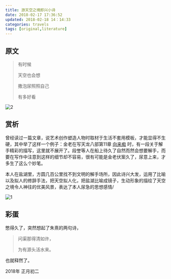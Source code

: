 ```yaml
---
title: 游天空之境即兴小诗
date: 2018-02-17 17:36:52
updated: 2018-02-18 14：14:33
categories: travels
tags: [original,literature]
---
```


## 原文

> 有时候
>
> 天空也会想
>
> 撒泡尿照照自己
>
> 有多好看

<!--more-->

![2](2.jpg)

## 赏析

曾经读过一篇文章，说艺术创作塑造人物时取材于生活不套用模板，才能显得不生硬，其中举了这样一个例子：金老在写天龙八部第11章 [向来痴](http://www.jinyongwang.com/tian/654.html) 时，有一段关于解手精彩的描写，这里就不展开了。段誉等人在船上待久了自然而然会想要解手，而要在写作中注意到这样的细节却不容易，很有可能是金老伏案久了，尿意上来，才多生了这么个妙笔。

本人在盐湖里，方圆几百公里找不到文明的解手场所，因此诗兴大发，运用了比喻以及拟人的修辞手法，把天空拟人化，把盐湖比喻成镜子，生动形象的描绘了天空之境令人神往的优美风景，表达了本人尿急的思想感情/

![1](1.jpg)

## 彩蛋

憋得久了，突然想起了朱熹的两句诗，

> 问渠那得清如许，
>
> 为有源头活水来。

也就释然了。



2018年 正月初二

​	